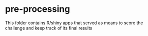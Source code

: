 # pre-processing

This folder contains R/shiny apps that served as means to score the challenge and keep track of its final results